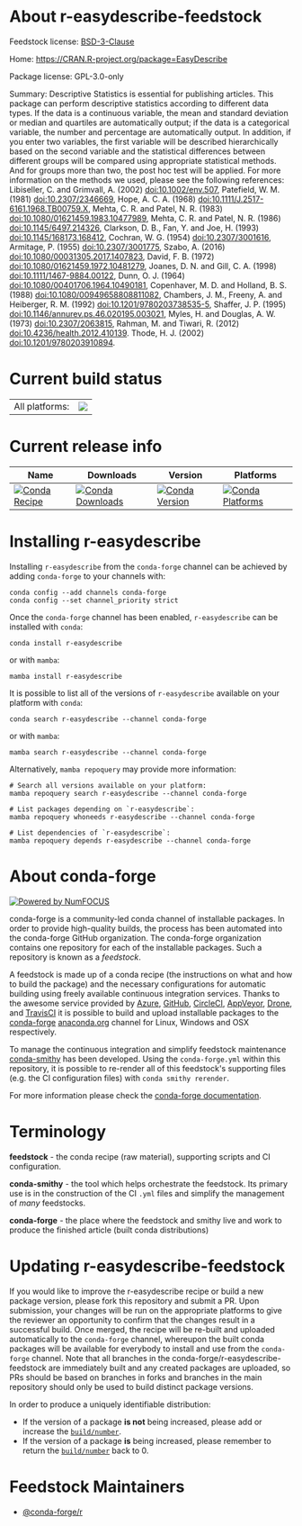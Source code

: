 About r-easydescribe-feedstock
==============================

Feedstock license: [BSD-3-Clause](https://github.com/conda-forge/r-easydescribe-feedstock/blob/main/LICENSE.txt)

Home: https://CRAN.R-project.org/package=EasyDescribe

Package license: GPL-3.0-only

Summary: Descriptive Statistics is essential for publishing articles. This package can perform descriptive statistics according to different data types. If the data is a continuous variable, the mean and standard deviation or median and quartiles are automatically output; if the data is a categorical variable, the number and percentage are automatically output. In addition, if you enter two variables, the first variable will be described hierarchically based on the second variable and the statistical differences between different groups will be compared using appropriate statistical methods. And for groups more than two, the post hoc test will be applied. For more information on the methods we used, please see the following references: Libiseller, C. and Grimvall, A. (2002) <doi:10.1002/env.507>, Patefield, W. M. (1981) <doi:10.2307/2346669>, Hope, A. C. A. (1968) <doi:10.1111/J.2517-6161.1968.TB00759.X>, Mehta, C. R. and Patel, N. R. (1983) <doi:10.1080/01621459.1983.10477989>, Mehta, C. R. and Patel, N. R. (1986) <doi:10.1145/6497.214326>, Clarkson, D. B., Fan, Y. and Joe, H. (1993) <doi:10.1145/168173.168412>, Cochran, W. G. (1954) <doi:10.2307/3001616>, Armitage, P. (1955) <doi:10.2307/3001775>, Szabo, A. (2016) <doi:10.1080/00031305.2017.1407823>, David, F. B. (1972) <doi:10.1080/01621459.1972.10481279>, Joanes, D. N. and Gill, C. A. (1998) <doi:10.1111/1467-9884.00122>, Dunn, O. J. (1964) <doi:10.1080/00401706.1964.10490181>, Copenhaver, M. D. and Holland, B. S. (1988) <doi:10.1080/00949658808811082>, Chambers, J. M., Freeny, A. and Heiberger, R. M. (1992) <doi:10.1201/9780203738535-5>, Shaffer, J. P. (1995) <doi:10.1146/annurev.ps.46.020195.003021>, Myles, H. and Douglas, A. W. (1973) <doi:10.2307/2063815>, Rahman, M. and Tiwari, R. (2012) <doi:10.4236/health.2012.410139>. Thode, H. J. (2002) <doi:10.1201/9780203910894>.

Current build status
====================


<table><tr><td>All platforms:</td>
    <td>
      <a href="https://dev.azure.com/conda-forge/feedstock-builds/_build/latest?definitionId=16199&branchName=main">
        <img src="https://dev.azure.com/conda-forge/feedstock-builds/_apis/build/status/r-easydescribe-feedstock?branchName=main">
      </a>
    </td>
  </tr>
</table>

Current release info
====================

| Name | Downloads | Version | Platforms |
| --- | --- | --- | --- |
| [![Conda Recipe](https://img.shields.io/badge/recipe-r--easydescribe-green.svg)](https://anaconda.org/conda-forge/r-easydescribe) | [![Conda Downloads](https://img.shields.io/conda/dn/conda-forge/r-easydescribe.svg)](https://anaconda.org/conda-forge/r-easydescribe) | [![Conda Version](https://img.shields.io/conda/vn/conda-forge/r-easydescribe.svg)](https://anaconda.org/conda-forge/r-easydescribe) | [![Conda Platforms](https://img.shields.io/conda/pn/conda-forge/r-easydescribe.svg)](https://anaconda.org/conda-forge/r-easydescribe) |

Installing r-easydescribe
=========================

Installing `r-easydescribe` from the `conda-forge` channel can be achieved by adding `conda-forge` to your channels with:

```
conda config --add channels conda-forge
conda config --set channel_priority strict
```

Once the `conda-forge` channel has been enabled, `r-easydescribe` can be installed with `conda`:

```
conda install r-easydescribe
```

or with `mamba`:

```
mamba install r-easydescribe
```

It is possible to list all of the versions of `r-easydescribe` available on your platform with `conda`:

```
conda search r-easydescribe --channel conda-forge
```

or with `mamba`:

```
mamba search r-easydescribe --channel conda-forge
```

Alternatively, `mamba repoquery` may provide more information:

```
# Search all versions available on your platform:
mamba repoquery search r-easydescribe --channel conda-forge

# List packages depending on `r-easydescribe`:
mamba repoquery whoneeds r-easydescribe --channel conda-forge

# List dependencies of `r-easydescribe`:
mamba repoquery depends r-easydescribe --channel conda-forge
```


About conda-forge
=================

[![Powered by
NumFOCUS](https://img.shields.io/badge/powered%20by-NumFOCUS-orange.svg?style=flat&colorA=E1523D&colorB=007D8A)](https://numfocus.org)

conda-forge is a community-led conda channel of installable packages.
In order to provide high-quality builds, the process has been automated into the
conda-forge GitHub organization. The conda-forge organization contains one repository
for each of the installable packages. Such a repository is known as a *feedstock*.

A feedstock is made up of a conda recipe (the instructions on what and how to build
the package) and the necessary configurations for automatic building using freely
available continuous integration services. Thanks to the awesome service provided by
[Azure](https://azure.microsoft.com/en-us/services/devops/), [GitHub](https://github.com/),
[CircleCI](https://circleci.com/), [AppVeyor](https://www.appveyor.com/),
[Drone](https://cloud.drone.io/welcome), and [TravisCI](https://travis-ci.com/)
it is possible to build and upload installable packages to the
[conda-forge](https://anaconda.org/conda-forge) [anaconda.org](https://anaconda.org/)
channel for Linux, Windows and OSX respectively.

To manage the continuous integration and simplify feedstock maintenance
[conda-smithy](https://github.com/conda-forge/conda-smithy) has been developed.
Using the ``conda-forge.yml`` within this repository, it is possible to re-render all of
this feedstock's supporting files (e.g. the CI configuration files) with ``conda smithy rerender``.

For more information please check the [conda-forge documentation](https://conda-forge.org/docs/).

Terminology
===========

**feedstock** - the conda recipe (raw material), supporting scripts and CI configuration.

**conda-smithy** - the tool which helps orchestrate the feedstock.
                   Its primary use is in the construction of the CI ``.yml`` files
                   and simplify the management of *many* feedstocks.

**conda-forge** - the place where the feedstock and smithy live and work to
                  produce the finished article (built conda distributions)


Updating r-easydescribe-feedstock
=================================

If you would like to improve the r-easydescribe recipe or build a new
package version, please fork this repository and submit a PR. Upon submission,
your changes will be run on the appropriate platforms to give the reviewer an
opportunity to confirm that the changes result in a successful build. Once
merged, the recipe will be re-built and uploaded automatically to the
`conda-forge` channel, whereupon the built conda packages will be available for
everybody to install and use from the `conda-forge` channel.
Note that all branches in the conda-forge/r-easydescribe-feedstock are
immediately built and any created packages are uploaded, so PRs should be based
on branches in forks and branches in the main repository should only be used to
build distinct package versions.

In order to produce a uniquely identifiable distribution:
 * If the version of a package **is not** being increased, please add or increase
   the [``build/number``](https://docs.conda.io/projects/conda-build/en/latest/resources/define-metadata.html#build-number-and-string).
 * If the version of a package **is** being increased, please remember to return
   the [``build/number``](https://docs.conda.io/projects/conda-build/en/latest/resources/define-metadata.html#build-number-and-string)
   back to 0.

Feedstock Maintainers
=====================

* [@conda-forge/r](https://github.com/orgs/conda-forge/teams/r/)

